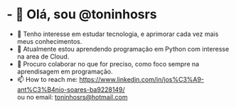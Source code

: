 # - 👋 Olá, sou @toninhosrs
- 👀 Tenho interesse em estudar tecnologia, e aprimorar cada vez mais meus conhecimentos.
- 🌱 Atualmente estou aprendendo programação em Python com interesse na area de Cloud.
- 💞️ Procuro colaborar no que for preciso, como foco sempre na aprendisagem em programação.
- 📫 How to reach me:
     https://www.linkedin.com/in/jos%C3%A9-ant%C3%B4nio-soares-ba9228149/ <br>
       ou no email: toninhosrs@hotmail.com
<!---
toninhosrs/toninhosrs is a ✨ special ✨ repository because its `README.md` (this file) appears on your GitHub profile.
You can click the Preview link to take a look at your changes.
--->
